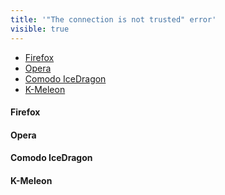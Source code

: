 ```yaml
---
title: '"The connection is not trusted" error'
visible: true
---
```


* [Firefox](#firefox)
* [Opera](#opera)
* [Comodo IceDragon](#comodo)
* [K-Meleon](#k-meleon)

<a name="firefox"></a>
#### Firefox

<a name="opera"></a>
#### Opera

<a name="comodo"></a>
#### Comodo IceDragon

<a name="k-meleon"></a>
#### K-Meleon